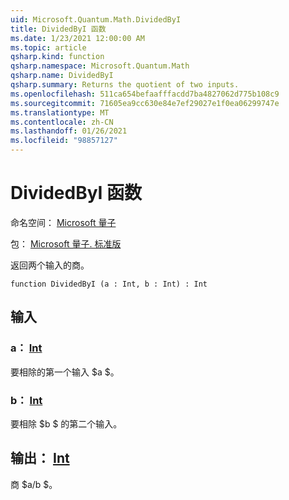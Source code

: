 ```yaml
---
uid: Microsoft.Quantum.Math.DividedByI
title: DividedByI 函数
ms.date: 1/23/2021 12:00:00 AM
ms.topic: article
qsharp.kind: function
qsharp.namespace: Microsoft.Quantum.Math
qsharp.name: DividedByI
qsharp.summary: Returns the quotient of two inputs.
ms.openlocfilehash: 511ca654befaafffacdd7ba4827062d775b108c9
ms.sourcegitcommit: 71605ea9cc630e84e7ef29027e1f0ea06299747e
ms.translationtype: MT
ms.contentlocale: zh-CN
ms.lasthandoff: 01/26/2021
ms.locfileid: "98857127"
---
```

# <a name="dividedbyi-function"></a>DividedByI 函数

命名空间： [Microsoft 量子](xref:Microsoft.Quantum.Math)

包： [Microsoft 量子. 标准版](https://nuget.org/packages/Microsoft.Quantum.Standard)


返回两个输入的商。

```qsharp
function DividedByI (a : Int, b : Int) : Int
```


## <a name="input"></a>输入

### <a name="a--int"></a>a： [Int](xref:microsoft.quantum.lang-ref.int)

要相除的第一个输入 $a $。


### <a name="b--int"></a>b： [Int](xref:microsoft.quantum.lang-ref.int)

要相除 $b $ 的第二个输入。



## <a name="output--int"></a>输出： [Int](xref:microsoft.quantum.lang-ref.int)

商 $a/b $。